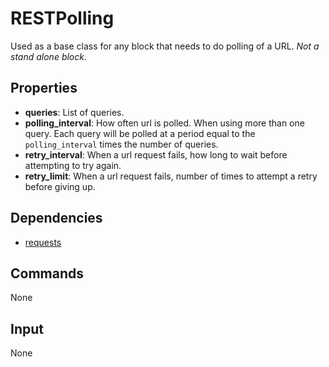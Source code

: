 RESTPolling
===========

Used as a base class for any block that needs to do polling of a URL. *Not a stand alone block.*

Properties
--------------

-   **queries**: List of queries.
-   **polling_interval**: How often url is polled. When using more than one query. Each query will be polled at a period equal to the `polling_interval` times the number of queries.
-   **retry_interval**: When a url request fails, how long to wait before attempting to try again.
-   **retry_limit**: When a url request fails, number of times to attempt a retry before giving up.


Dependencies
----------------

-   [requests](https://pypi.python.org/pypi/requests/)

Commands
----------------
None

Input
-------
None
